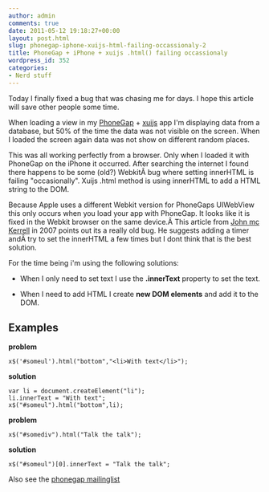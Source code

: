 ```yaml
---
author: admin
comments: true
date: 2011-05-12 19:18:27+00:00
layout: post.html
slug: phonegap-iphone-xuijs-html-failing-occassionaly-2
title: PhoneGap + iPhone + xuijs .html() failing occassionaly
wordpress_id: 352
categories:
- Nerd stuff
---
```


Today I finally fixed a bug that was chasing me for days. I hope this article will save other people some time.





When loading a view in my [PhoneGap](http://www.phonegap.com/) + [xuijs](http://xuijs.com/) app I'm displaying data from a database, but 50% of the time the data was not visible on the screen. When I loaded the screen again data was not show on different random places.



<!-- more -->



This was all working perfectly from a browser. Only when I loaded it with PhoneGap on the iPhone it occurred. After searching the internet I found there happens to be some (old?) WebkitÂ bug where setting innerHTML is failing "occasionally". Xuijs .html method is using innerHTML to add a HTML string to the DOM.





Because Apple uses a different Webkit version for PhoneGaps UIWebView this only occurs when you load your app with PhoneGap. It looks like it is fixed in the Webkit browser on the same device.Â This article from [John mc Kerrell](http://blog.johnmckerrell.com/2007/03/07/problems-with-safari-and-innerhtml/) in 2007 points out its a really old bug. He suggests adding a timer andÂ try to set the innerHTML a few times but I dont think that is the best solution.



For the time being i'm using the following solutions:



	
  * When I only need to set text I use the **.innerText** property to set the text.

	
  * When I need to add HTML I create **new DOM elements** and add it to the DOM.




## Examples


**problem**

    
    x$('#someul').html("bottom","<li>With text</li>");


**solution**

    
    var li = document.createElement("li");
    li.innerText = "With text";
    x$("#someul").html("bottom",li);


**problem**

    
    x$("#somediv").html("Talk the talk");


**solution**

    
    x$("#someul")[0].innerText = "Talk the talk";






Also see the [phonegap mailinglist](http://comments.gmane.org/gmane.comp.handhelds.phonegap/4301)

